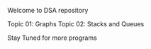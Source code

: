 Welcome to DSA repository

Topic 01: Graphs
Topic 02: Stacks and Queues




Stay Tuned for more programs
